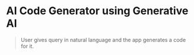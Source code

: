 # AI Code Generator using Generative AI

> User gives query in natural language and the app generates a code for it.

